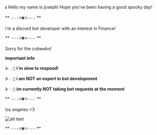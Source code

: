 `🕯️` Hello my name is joseph! Hope you’ve been having a good spooky day! 

** ⌢⌢⌢୨`🕷`୧⌢⌢⌢ **


i'm a discord bot developer with an interest in Finance!


** ⌢⌢⌢୨`🕷`୧⌢⌢⌢ **


Sorry for the cobwebs!

 **important info** 


⊱﹕`🎃`  **i'm slow to respond!**


⊱﹕`👻`   **i am NOT an expert in bot development** 


⊱﹕`🦇`    **im currently NOT taking bot requests at the moment**

** ⌢⌢⌢୨`🕷`୧⌢⌢⌢ **

los angeles <3 

![alt text](https://www.history.com/.image/ar_16:9%2Cc_fill%2Ccs_srgb%2Cfl_progressive%2Cg_faces:center%2Cq_auto:good%2Cw_768/MTYyMzAxNjY4MjA4MTU4NjIx/topic-los-angeles-gettyimages-943489042-feature.jpg)

** ⌢⌢⌢୨`🕷`୧⌢⌢⌢ **

 
